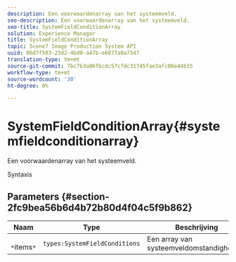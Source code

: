 ```yaml
---
description: Een voorwaardenarray van het systeemveld.
seo-description: Een voorwaardenarray van het systeemveld.
seo-title: SystemFieldConditionArray
solution: Experience Manager
title: SystemFieldConditionArray
topic: Scene7 Image Production System API
uuid: 06d7f503-23d2-4bd0-a47b-e6077a8a7547
translation-type: tm+mt
source-git-commit: 7bc7b3a86fbcdc57cfdc31745fae3afc06e44b15
workflow-type: tm+mt
source-wordcount: '30'
ht-degree: 0%

---
```



# SystemFieldConditionArray{#systemfieldconditionarray}

Een voorwaardenarray van het systeemveld.

Syntaxis

## Parameters {#section-2fc9bea56b6d4b72b80d4f04c5f9b862}

| Naam | Type | Beschrijving |
|---|---|---|
| ` *`items`*` | `types:SystemFieldConditions` | Een array van systeemveldomstandigheden. |

